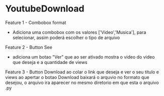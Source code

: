 # YoutubeDownload
Feature 1 - Combobox format
- Adiciona uma combobox com os valores
['Video','Musica'], para selecionar, assim poderá 
escolher o tipo de arquivo

Feature 2 - Button See
- adiciona um botao "Ver" que ao ser ativado
mostra o video do video que deseja e a quantidade de views

Feature 3 - Button Download
ao colar o link que deseja e ver o seu titulo e views
ao apertar o botao Download baixará
o arquvio no formato que desejou, o arquivo
ira aparecer no mesmo diretorio em que esta
o arquivo .py
